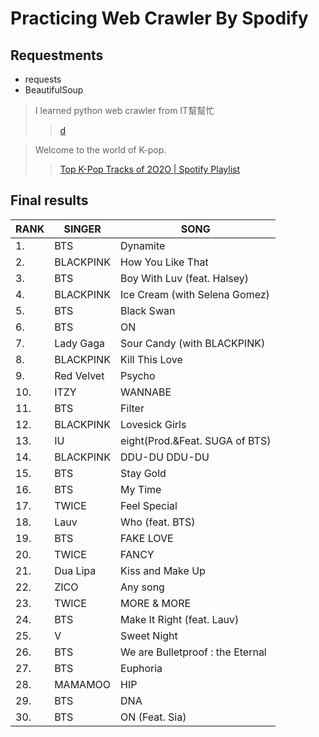 # Practicing Web Crawler By Spodify

## Requestments
* requests
* BeautifulSoup

> I learned python web crawler from IT幫幫忙
>> [d]()

> Welcome to the world of K-pop. 
>> [Top K-Pop Tracks of 2O2O | Spotify Playlist](https://open.spotify.com/playlist/37i9dQZF1DX8NzI27ip7J0)

## Final results

RANK|SINGER     |SONG
----|-----------|---------
 1. |BTS        |Dynamite     
 2. |BLACKPINK  |How You Like That
 3. |BTS        |Boy With Luv (feat. Halsey)
 4. |BLACKPINK  |Ice Cream (with Selena Gomez)
 5. |BTS        |Black Swan   
 6. |BTS        |ON           
 7. |Lady Gaga  |Sour Candy (with BLACKPINK)
 8. |BLACKPINK  |Kill This Love
 9. |Red Velvet |Psycho       
10. |ITZY       |WANNABE      
11. |BTS        |Filter       
12. |BLACKPINK  |Lovesick Girls
13. |IU         |eight(Prod.&Feat. SUGA of BTS)
14. |BLACKPINK  |DDU-DU DDU-DU
15. |BTS        |Stay Gold    
16. |BTS        |My Time      
17. |TWICE      |Feel Special 
18. |Lauv       |Who (feat. BTS)
19. |BTS        |FAKE LOVE    
20. |TWICE      |FANCY        
21. |Dua Lipa   |Kiss and Make Up
22. |ZICO       |Any song     
23. |TWICE      |MORE & MORE  
24. |BTS        |Make It Right (feat. Lauv)
25. |V          |Sweet Night  
26. |BTS        |We are Bulletproof : the Eternal
27. |BTS        |Euphoria     
28. |MAMAMOO    |HIP          
29. |BTS        |DNA          
30. |BTS        |ON (Feat. Sia)